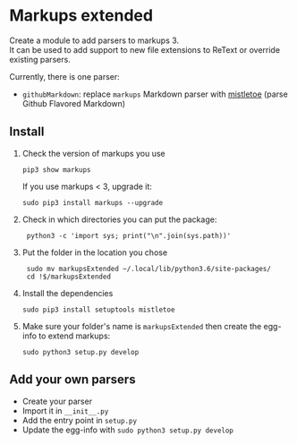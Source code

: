 # Markups extended

Create a module to add parsers to markups 3.  
It can be used to add support to new file extensions to ReText or override existing parsers.

Currently, there is one parser:
* `githubMarkdown`: replace `markups` Markdown parser with [mistletoe](https://github.com/miyuchina/mistletoe) (parse Github Flavored Markdown)

## Install

1. Check the version of markups you use

       pip3 show markups

   If you use markups < 3, upgrade it:

       sudo pip3 install markups --upgrade

2. Check in which directories you can put the package:

        python3 -c 'import sys; print("\n".join(sys.path))'

3. Put the folder in the location you chose

        sudo mv markupsExtended ~/.local/lib/python3.6/site-packages/
        cd !$/markupsExtended

4. Install the dependencies

       sudo pip3 install setuptools mistletoe

4. Make sure your folder's name is `markupsExtended` then create the egg-info to extend markups:

       sudo python3 setup.py develop

## Add your own parsers

* Create your parser
* Import it in `__init__.py`
* Add the entry point in `setup.py`
* Update the egg-info with `sudo python3 setup.py develop`
